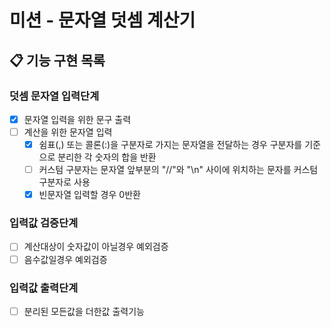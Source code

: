 # 미션 - 문자열 덧셈 계산기

## 📋 기능 구현 목록

### 덧셈 문자열 입력단계

- [x] 문자열 입력을 위한 문구 출력
- [ ] 계산을 위한 문자열 입력
  - [x] 쉼표(,) 또는 콜론(:)을 구분자로 가지는 문자열을 전달하는 경우 구분자를 기준으로 분리한 각 숫자의 합을 반환
  - [ ] 커스텀 구분자는 문자열 앞부분의 "//"와 "\n" 사이에 위치하는 문자를 커스텀 구분자로 사용
  - [x] 빈문자열 입력할 경우 0반환

### 입력값 검증단계

- [ ] 계산대상이 숫자값이 아닐경우 예외검증
- [ ] 음수값일경우 예외검증

### 입력값 출력단계

- [ ] 분리된 모든값을 더한값 출력기능

